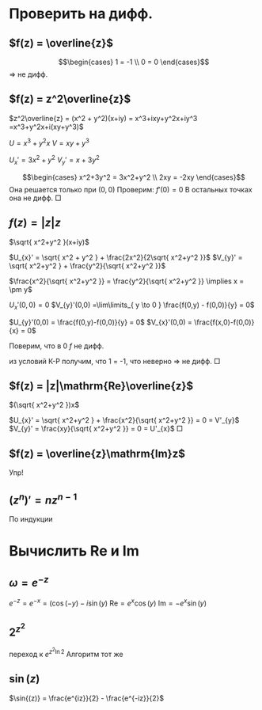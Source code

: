 # Проверить на дифф.
## $f(z) = \overline{z}$

$$\begin{cases}
1 = -1 \\
0 = 0
\end{cases}$$
=> не дифф.

## $f(z) = z^2\overline{z}$

$z^2\overline{z} = (x^2 + y^2)(x+iy) = x^3+ixy+y^2x+iy^3 =x^3+y^2x+i(xy+y^3)$

$U = x^3+y^2x$
$V = xy+ y^3$

$U_{x}'=3x^2+y^2$
$V_{y}'=x+3y^2$

$$\begin{cases}
x^2+3y^2 = 3x^2+y^2 \\
2xy = -2xy
\end{cases}$$
Она решается только при $(0,0)$
Проверим:
$f'(0) = 0$
В остальных точках она не дифф. $\Box$

## $f(z) = |z|z$

$\sqrt{ x^2+y^2 }(x+iy)$

$U_{x}' = \sqrt{ x^2 + y^2 } + \frac{2x^2}{2\sqrt{ x^2+y^2 }}$
$V_{y}' = \sqrt{ x^2+y^2 } + \frac{y^2}{\sqrt{ x^2+y^2 }}$

$\frac{x^2}{\sqrt{ x^2+y^2 }} = \frac{y^2}{\sqrt{ x^2+y^2 }} \implies x = \pm y$

$U_{x}'(0,0) = 0$
$V_{y}'(0,0) =\lim\limits_{ y \to 0 } \frac{f(0,y) - f(0,0)}{y} = 0$

$U_{y}'(0,0) = \frac{f(0,y)-f(0,0)}{y} = 0$
$V_{x}'(0,0) = \frac{f(x,0)-f(0,0)}{x} = 0$

Поверим, что в 0 $f$ не дифф.

из условий К-Р получим, что 1 = -1, что неверно => не дифф. $\Box$

## $f(z) = |z|\mathrm{Re}\overline{z}$
$(\sqrt{ x^2+y^2 })x$

$U_{x}' = \sqrt{ x^2+y^2 } + \frac{x^2}{\sqrt{ x^2+y^2 }} = 0 = V'_{y}$
$V_{y}' = \frac{xy}{\sqrt{ x^2+y^2 }} = 0 = U'_{x}$ $\Box$
## $f(z) = \overline{z}\mathrm{Im}z$
Упр!

## $(z^n)' = nz^{n-1}$
По индукции



# Вычислить $\mathrm{Re}$ и $\mathrm{Im}$
## $\omega = e^{-z}$
$e^{-z} = e^{-x} = (\cos{(-y) - i\sin{(y)}}$
$\mathrm{Re} = e^x\cos{(y)}$
$\mathrm{Im} = -e^x\sin{(y)}$

## $2^{z^2}$
переход к $e^{z^2\ln2}$
Алгоритм тот же 


## $\sin{(z)}$
$\sin{(z)} = \frac{e^{iz}}{2} - \frac{e^{-iz}}{2}$
